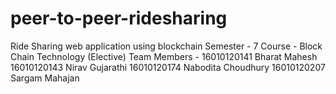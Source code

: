 # peer-to-peer-ridesharing
Ride Sharing web application using blockchain 
Semester - 7
Course - Block Chain Technology (Elective)
Team Members - 
16010120141  Bharat Mahesh
16010120143  Nirav Gujarathi 
16010120174  Nabodita Choudhury
16010120207  Sargam Mahajan

